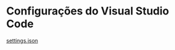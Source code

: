 # **Configurações do Visual Studio Code**

[settings.json](https://github.com/user-attachments/files/17966256/settings.json)
